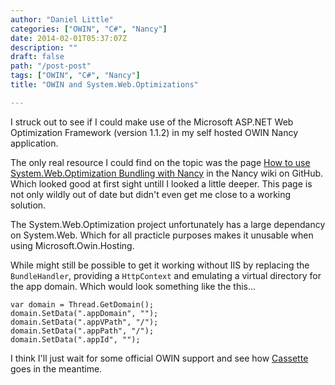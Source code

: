 ```yaml
---
author: "Daniel Little"
categories: ["OWIN", "C#", "Nancy"]
date: 2014-02-01T05:37:07Z
description: ""
draft: false
path: "/post-post"
tags: ["OWIN", "C#", "Nancy"]
title: "OWIN and System.Web.Optimizations"

---
```


I struck out to see if I could make use of the Microsoft ASP.NET Web Optimization Framework (version 1.1.2) in my self hosted OWIN Nancy application.

The only real resource I could find on the topic was the page [How to use System.Web.Optimization Bundling with Nancy][1] in the Nancy wiki on GitHub. Which looked good at first sight untill I looked a little deeper. This page is not only wildly out of date but didn't even get me close to a working solution.

The System.Web.Optimization project unfortunately has a large dependancy on System.Web. Which for all practicle purposes makes it unusable when using Microsoft.Owin.Hosting.

While might still be possible to get it working without IIS by replacing the `BundleHandler`, providing a `HttpContext` and emulating a virtual directory for the app domain. Which would look something like the this...

    var domain = Thread.GetDomain();
	domain.SetData(".appDomain", "");
	domain.SetData(".appVPath", "/");
	domain.SetData(".appPath", "/");
	domain.SetData(".appId", "");

I think I'll just wait for some official OWIN support and see how [Cassette][2] goes in the meantime.

[1]: https://github.com/NancyFx/Nancy/wiki/How-to-use-System.Web.Optimization-Bundling-with-Nancy 

[2]: http://getcassette.net/